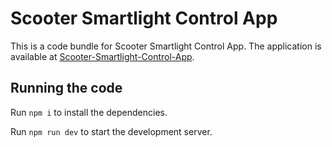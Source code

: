 
  # Scooter Smartlight Control App

  This is a code bundle for Scooter Smartlight Control App. 
  The application is available at [Scooter-Smartlight-Control-App](https://i-ab.vercel.app/).

  ## Running the code

  Run `npm i` to install the dependencies.

  Run `npm run dev` to start the development server.
  
